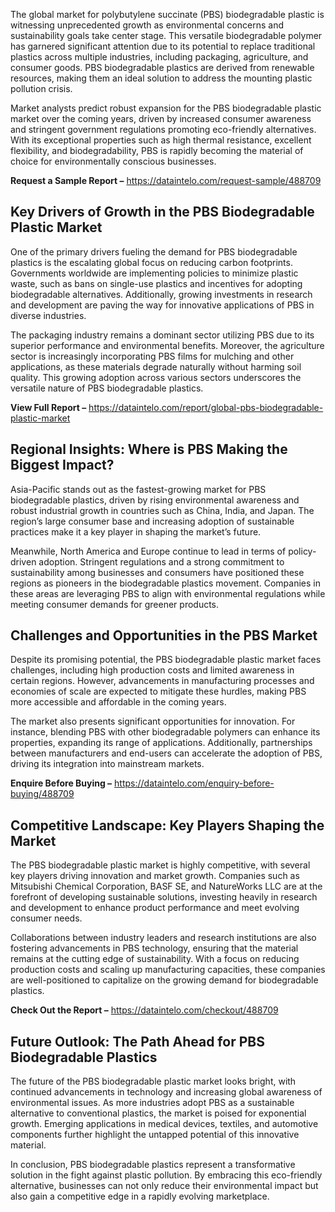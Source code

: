 The global market for polybutylene succinate (PBS) biodegradable plastic is witnessing unprecedented growth as environmental concerns and sustainability goals take center stage. This versatile biodegradable polymer has garnered significant attention due to its potential to replace traditional plastics across multiple industries, including packaging, agriculture, and consumer goods. PBS biodegradable plastics are derived from renewable resources, making them an ideal solution to address the mounting plastic pollution crisis.

Market analysts predict robust expansion for the PBS biodegradable plastic market over the coming years, driven by increased consumer awareness and stringent government regulations promoting eco-friendly alternatives. With its exceptional properties such as high thermal resistance, excellent flexibility, and biodegradability, PBS is rapidly becoming the material of choice for environmentally conscious businesses.

**Request a Sample Report –** https://dataintelo.com/request-sample/488709

## Key Drivers of Growth in the PBS Biodegradable Plastic Market

One of the primary drivers fueling the demand for PBS biodegradable plastics is the escalating global focus on reducing carbon footprints. Governments worldwide are implementing policies to minimize plastic waste, such as bans on single-use plastics and incentives for adopting biodegradable alternatives. Additionally, growing investments in research and development are paving the way for innovative applications of PBS in diverse industries.

The packaging industry remains a dominant sector utilizing PBS due to its superior performance and environmental benefits. Moreover, the agriculture sector is increasingly incorporating PBS films for mulching and other applications, as these materials degrade naturally without harming soil quality. This growing adoption across various sectors underscores the versatile nature of PBS biodegradable plastics.

**View Full Report –** https://dataintelo.com/report/global-pbs-biodegradable-plastic-market

## Regional Insights: Where is PBS Making the Biggest Impact?

Asia-Pacific stands out as the fastest-growing market for PBS biodegradable plastics, driven by rising environmental awareness and robust industrial growth in countries such as China, India, and Japan. The region’s large consumer base and increasing adoption of sustainable practices make it a key player in shaping the market’s future.

Meanwhile, North America and Europe continue to lead in terms of policy-driven adoption. Stringent regulations and a strong commitment to sustainability among businesses and consumers have positioned these regions as pioneers in the biodegradable plastics movement. Companies in these areas are leveraging PBS to align with environmental regulations while meeting consumer demands for greener products.

## Challenges and Opportunities in the PBS Market

Despite its promising potential, the PBS biodegradable plastic market faces challenges, including high production costs and limited awareness in certain regions. However, advancements in manufacturing processes and economies of scale are expected to mitigate these hurdles, making PBS more accessible and affordable in the coming years.

The market also presents significant opportunities for innovation. For instance, blending PBS with other biodegradable polymers can enhance its properties, expanding its range of applications. Additionally, partnerships between manufacturers and end-users can accelerate the adoption of PBS, driving its integration into mainstream markets.

**Enquire Before Buying –** https://dataintelo.com/enquiry-before-buying/488709

## Competitive Landscape: Key Players Shaping the Market

The PBS biodegradable plastic market is highly competitive, with several key players driving innovation and market growth. Companies such as Mitsubishi Chemical Corporation, BASF SE, and NatureWorks LLC are at the forefront of developing sustainable solutions, investing heavily in research and development to enhance product performance and meet evolving consumer needs.

Collaborations between industry leaders and research institutions are also fostering advancements in PBS technology, ensuring that the material remains at the cutting edge of sustainability. With a focus on reducing production costs and scaling up manufacturing capacities, these companies are well-positioned to capitalize on the growing demand for biodegradable plastics.

**Check Out the Report –** https://dataintelo.com/checkout/488709

## Future Outlook: The Path Ahead for PBS Biodegradable Plastics

The future of the PBS biodegradable plastic market looks bright, with continued advancements in technology and increasing global awareness of environmental issues. As more industries adopt PBS as a sustainable alternative to conventional plastics, the market is poised for exponential growth. Emerging applications in medical devices, textiles, and automotive components further highlight the untapped potential of this innovative material.

In conclusion, PBS biodegradable plastics represent a transformative solution in the fight against plastic pollution. By embracing this eco-friendly alternative, businesses can not only reduce their environmental impact but also gain a competitive edge in a rapidly evolving marketplace.

